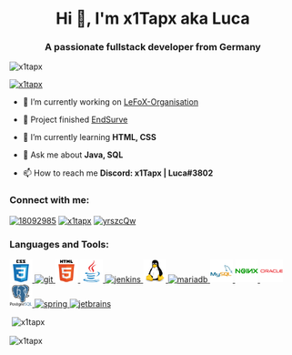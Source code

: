 <h1 align="center">Hi 👋, I'm x1Tapx aka Luca</h1>
<h3 align="center">A passionate fullstack developer from Germany</h3>

<p align="left"> <img src="https://komarev.com/ghpvc/?username=x1tapx&label=Profile%20views&color=0e75b6&style=flat" alt="x1tapx" /> </p>

<p align="left"> <a href="https://github.com/ryo-ma/github-profile-trophy"><img src="https://github-profile-trophy.vercel.app/?username=x1tapx" alt="x1tapx" /></a> </p>

- 🔭 I’m currently working on [LeFoX-Organisation](https://github.com/LeFoX-Organisation)

- 🔭 Project finished [EndSurve](https://github.com/EndSurve)

- 🌱 I’m currently learning **HTML, CSS**

- 💬 Ask me about **Java, SQL**

- 📫 How to reach me **Discord: x1Tapx | Luca#3802**

<h3 align="left">Connect with me:</h3>
<p align="left">
<a href="https://stackoverflow.com/users/18092985" target="_blank"><img align="center" src="https://raw.githubusercontent.com/rahuldkjain/github-profile-readme-generator/master/src/images/icons/Social/stack-overflow.svg" alt="18092985" height="30" width="40" /></a>
<a href="https://www.youtube.com/channel/UCZXwya1i_YOVJQVAIfrGKCQ" target="_blank"><img align="center" src="https://raw.githubusercontent.com/rahuldkjain/github-profile-readme-generator/master/src/images/icons/Social/youtube.svg" alt="x1tapx" height="30" width="40" /></a>
<a href="https://discord.gg/yrszcQw" target="_blank"><img align="center" src="https://raw.githubusercontent.com/rahuldkjain/github-profile-readme-generator/master/src/images/icons/Social/discord.svg" alt="yrszcQw" height="30" width="40" /></a>
</p>

<h3 align="left">Languages and Tools:</h3>
<p align="left"> <a href="https://www.w3schools.com/css/" target="_blank" rel="noreferrer"> <img src="https://raw.githubusercontent.com/devicons/devicon/master/icons/css3/css3-original-wordmark.svg" alt="css3" width="40" height="40"/> </a> <a href="https://git-scm.com/" target="_blank" rel="noreferrer"> <img src="https://www.vectorlogo.zone/logos/git-scm/git-scm-icon.svg" alt="git" width="40" height="40"/> </a> <a href="https://www.w3.org/html/" target="_blank" rel="noreferrer"> <img src="https://raw.githubusercontent.com/devicons/devicon/master/icons/html5/html5-original-wordmark.svg" alt="html5" width="40" height="40"/> </a> <a href="https://www.java.com" target="_blank" rel="noreferrer"> <img src="https://raw.githubusercontent.com/devicons/devicon/master/icons/java/java-original.svg" alt="java" width="40" height="40"/> </a> <a href="https://www.jenkins.io" target="_blank" rel="noreferrer"> <img src="https://www.vectorlogo.zone/logos/jenkins/jenkins-icon.svg" alt="jenkins" width="40" height="40"/> </a> <a href="https://www.linux.org/" target="_blank" rel="noreferrer"> <img src="https://raw.githubusercontent.com/devicons/devicon/master/icons/linux/linux-original.svg" alt="linux" width="40" height="40"/> </a> <a href="https://mariadb.org/" target="_blank" rel="noreferrer"> <img src="https://www.vectorlogo.zone/logos/mariadb/mariadb-icon.svg" alt="mariadb" width="40" height="40"/> </a> <a href="https://www.mysql.com/" target="_blank" rel="noreferrer"> <img src="https://raw.githubusercontent.com/devicons/devicon/master/icons/mysql/mysql-original-wordmark.svg" alt="mysql" width="40" height="40"/> </a> <a href="https://www.nginx.com" target="_blank" rel="noreferrer"> <img src="https://raw.githubusercontent.com/devicons/devicon/master/icons/nginx/nginx-original.svg" alt="nginx" width="40" height="40"/> </a> <a href="https://www.oracle.com/" target="_blank" rel="noreferrer"> <img src="https://raw.githubusercontent.com/devicons/devicon/master/icons/oracle/oracle-original.svg" alt="oracle" width="40" height="40"/> </a> <a href="https://www.postgresql.org" target="_blank" rel="noreferrer"> <img src="https://raw.githubusercontent.com/devicons/devicon/master/icons/postgresql/postgresql-original-wordmark.svg" alt="postgresql" width="40" height="40"/> </a> <a href="https://spring.io/" target="_blank" rel="noreferrer"> <img src="https://www.vectorlogo.zone/logos/springio/springio-icon.svg" alt="spring" width="40" height="40"/> </a> <a href="https://www.jetbrains.com/" target="_blank" rel="noreferrer"> <img src="https://www.jetbrains.com/icon.svg" alt="jetbrains" width="40" height="40"/> </a> </p>

<p>&nbsp;<img align="center" src="https://github-readme-stats.vercel.app/api?username=x1tapx&show_icons=true&locale=en" alt="x1tapx" /></p>

<p><img align="center" src="https://github-readme-streak-stats.herokuapp.com/?user=x1tapx&" alt="x1tapx" /></p>
